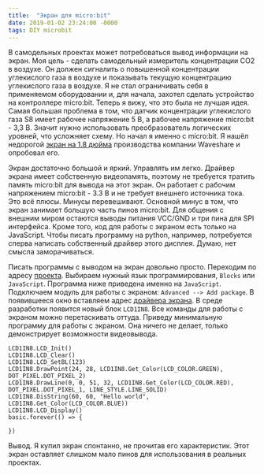 ```yaml
---
title:  "Экран для micro:bit"
date: 2019-01-02 23:24:00 -0000
tags: DIY microbit
---
```


В самодельных проектах может потребоваться вывод информации на экран. Моя цель - сделать самодельный измеритель концентрации CO2 в воздухе. Он должен сигналить о повышенной концентрации углекислого газа в воздухе и показывать текущую концентрацию углекислого газа в воздухе. Я не стал ограничивать себя в применяемом оборудовании и, для начала, захотел сделать устройство на контроллере micro:bit. Теперь я вижу, что это была не лучшая идея. Самая большая проблема в том, что датчик концентрации углекислого газа S8 имеет рабочее напряжение 5 В, а рабочее напряжение micro:bit - 3,3 В. Значит нужно использовать преобразователь логических уровней, что усложняет схему. Но начал я именно с micro:bit. Я нашёл недорогой [экран на 1.8 дюйма](https://www.waveshare.com/wiki/1.8inch_LCD_for_micro:bit) производства компании Waveshare и опробовал его. 

Экран достаточно большой и яркий. Управлять им легко. Драйвер экрана имеет собственную видеопамять, поэтому не требуется тратить память micro:bit для вывода на этот экран. Он работает с рабочим напряжением micro:bit - 3.3 В и не требует внешнего источника тока. Это всё плюсы. Минусы перевешивают. Основной минус в том, что экран занимает большую часть пинов micro:bit. Для общения с внешним миром остаются выводы питания VCC/GND и три пина для SPI интерфейса. Кроме того, код для работы с экраном есть только на JavaScript. Чтобы писать программу на python, например, потребуется сперва написать собственный драйвер этого дисплея. Думаю, нет смысла заморачиваться. 

Писать программы с выводом на экран довольно просто. Переходим по адресу [проекта](https://makecode.microbit.org/#). Выбираем нужный язык программирования, `Blocks` или `JavaScript`. Программа ниже приведена именно на `JavaScript`. Подключаем модуль для работы с экраном: `Advanced --> Add package`. В появившееся окно вставляем адрес [драйвера экрана](https://github.com/waveshare/WSLCD1in8). В среде разработки появится новый блок `LCD1IN8`. Все команды для работы с экраном можно перетаскивать оттуда. Приведу минимальную программу для работы с экраном. Она ничего не делает, только демонстрирует возможности видеовывода.

    LCD1IN8.LCD_Init()
    LCD1IN8.LCD_Clear()
    LCD1IN8.LCD_SetBL(123)
    LCD1IN8.DrawPoint(24, 28, LCD1IN8.Get_Color(LCD_COLOR.GREEN), DOT_PIXEL.DOT_PIXEL_2)
    LCD1IN8.DrawLine(0, 0, 51, 32, LCD1IN8.Get_Color(LCD_COLOR.RED), DOT_PIXEL.DOT_PIXEL_1, LINE_STYLE.LINE_SOLID)
    LCD1IN8.DisString(60, 60, "Hello world", LCD1IN8.Get_Color(LCD_COLOR.BLUE))
    LCD1IN8.LCD_Display()
    basic.forever(() => {
    
    })

Вывод. Я купил экран спонтанно, не прочитав его характеристик. Этот экран оставляет слишком мало пинов для использования в реальных проектах. 
